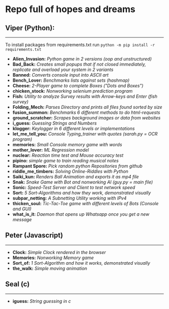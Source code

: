 # Repo full of hopes and dreams

## Viper (Python):
___
To install packages from requirements.txt run ```python -m pip install -r requirements.txt```
- **Alien_Invasion:** *Python game in 2 versions (oop and unstructured)* 
- **Bad_Back:** *Creates small popups that if not closed immediately, replicate and overload your system in 2 variants*
- **Banned:** *Converts console input into ASCII art*
- **Bench_Lover:** *Benchmarks lists against sets (hashmap)* 
- **Cheese:** *2-Player game to complete Boxes ("Dots and Boxes")*
- **chicken_stock:** *Nonworking selenium prediction program*
- **Fish:** *Utility to analyze Survey results with Arrow-keys and Enter (fish survey)*
- **Folding_Mech:** *Parses Directory and prints all files found sorted by size*
- **fusion_summon:** *Benchmarks 6 different methods to do html-requests*
- **ground_scratcher:** *Scrapes background images or data from websites*
- **i_guess:** *Guessing Strings and Numbers*
- **klogger:** *Keylogger in 6 different levels or implementations*
- **let_me_tell_you:** *Console Typing_trainer with quotes (sarah.py = OCR program)*
- **memories:** *Small Console memory game with words*
- **mother_lover:** *ML Regression model*
- **nuclear:** *Reaction time test and Mouse accuracy test*
- **pipino:** *simple game to train reading musical notes*
- **Rampant Spore:** *Pick random python Repositories from github*
- **riddle_me_timbers:** *Solving Online-Riddles with Python*
- **Saiki_kun:** *Renders Ball Animation and exports it as mp4 file*
- **Snak:** *Snake Game with Bot and nonworking AI (guy.py = main file)*
- **Sonic:** *Speed-Test Server and Client to test network speed*
- **Sort:** *5 Sort-Algorithms and how they work, demonstrated visually*
- **subpar_netting:** *A Subnetting Utility working with IPv4*
- **thicken_soul:** *Tic-Tac-Toe game with different levels of Bots (Console and GUI)*
- **what_is_it:** *Daemon that opens up Whatsapp once you get a new message*

## Peter (Javascript)
___
- **Clock:** *Simple Clock rendered in the browser*
- **Memories:** *Nonworking Memory game*
- **Sort_of:** *1 Sort-Algorithm and how it works, demonstrated visually*
- **the_walk:** *Simple moving animation*

## Seal (c)
___
- **iguess:** *String guessing in c*


